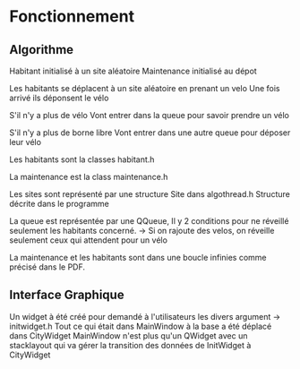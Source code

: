 # Fonctionnement

## Algorithme

Habitant initialisé à un site aléatoire
Maintenance initialisé au dépot

Les habitants se déplacent à un site aléatoire en prenant un velo
Une fois arrivé ils déponsent le vélo

S'il n'y a plus de vélo
	Vont entrer dans la queue pour savoir prendre un vélo

S'il n'y a plus de borne libre
	Vont entrer dans une autre queue pour déposer leur vélo


Les habitants sont la classes habitant.h

La maintenance est la class maintenance.h

Les sites sont représenté par une structure Site dans algothread.h
Structure décrite dans le programme


La queue est représentée par une QQueue, Il y 2 conditions pour ne réveillé seulement les habitants concerné.
-> Si on rajoute des velos, on réveille seulement ceux qui attendent pour un vélo

La maintenance et les habitants sont dans une boucle infinies comme précisé dans le PDF.

## Interface Graphique

Un widget à été créé pour demandé à l'utilisateurs les divers argument -> initwidget.h
Tout ce qui était dans MainWindow à la base a été déplacé dans CityWidget
MainWindow n'est plus qu'un QWidget avec un stacklayout qui va gérer la transition des données de InitWidget à CityWidget



